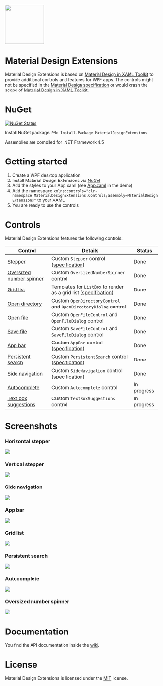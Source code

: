<img src="https://github.com/spiegelp/MaterialDesignExtensions/raw/master/icon/icon.png" width="128px" />

# Material Design Extensions
Material Design Extensions is based on [Material Design in XAML Toolkit](https://github.com/MaterialDesignInXAML/MaterialDesignInXamlToolkit) to provide additional controls and features for WPF apps. The controls might not be specified in the [Material Design specification](https://material.io/guidelines/material-design/introduction.html) or would crash the scope of [Material Design in XAML Toolkit](https://github.com/MaterialDesignInXAML/MaterialDesignInXamlToolkit).

# NuGet

[![NuGet Status](http://img.shields.io/nuget/v/MaterialDesignExtensions.svg?style=flat&label=MaterialDesignExtensions)](https://www.nuget.org/packages/MaterialDesignExtensions/)

Install NuGet package. `PM> Install-Package MaterialDesignExtensions`

Assemblies are compiled for .NET Framework 4.5

# Getting started
1. Create a WPF desktop application
2. Install Material Design Extensions via [NuGet](https://www.nuget.org/packages/MaterialDesignExtensions/)
3. Add the styles to your App.xaml (see [App.xaml](https://github.com/spiegelp/MaterialDesignExtensions/blob/master/MaterialDesignExtensionsDemo/App.xaml) in the demo)
4. Add the namespace `xmlns:controls="clr-namespace:MaterialDesignExtensions.Controls;assembly=MaterialDesignExtensions"` to your XAML 
5. You are ready to use the controls

# Controls
Material Design Extensions features the following controls:

| Control | Details | Status |
| --- | --- | --- |
| [Stepper](https://github.com/spiegelp/MaterialDesignExtensions/wiki/Stepper) | Custom `Stepper` control ([specification](https://material.io/guidelines/components/steppers.html)) | Done |
| [Oversized number spinner](https://github.com/spiegelp/MaterialDesignExtensions/wiki/Oversized-number-spinner) | Custom `OversizedNumberSpinner` control | Done |
| [Grid list](https://github.com/spiegelp/MaterialDesignExtensions/wiki/Grid-list) | Templates for `ListBox` to render as a grid list ([specification](https://material.io/design/components/image-lists.html#usage)) | Done |
| [Open directory](https://github.com/spiegelp/MaterialDesignExtensions/wiki/File-system-controls) | Custom `OpenDirectoryControl` and `OpenDirectoryDialog` control | Done |
| [Open file](https://github.com/spiegelp/MaterialDesignExtensions/wiki/File-system-controls) | Custom `OpenFileControl` and `OpenFileDialog` control | Done |
| [Save file](https://github.com/spiegelp/MaterialDesignExtensions/wiki/File-system-controls) | Custom `SaveFileControl` and `SaveFileDialog` control | Done |
| [App bar](https://github.com/spiegelp/MaterialDesignExtensions/wiki/App-bar) | Custom `AppBar` control ([specification](https://material.io/design/components/app-bars-top.html#usage)) | Done |
| [Persistent search](https://github.com/spiegelp/MaterialDesignExtensions/wiki/Search) | Custom `PersistentSearch` control ([specification](https://material.io/design/navigation/search.html)) | Done |
| [Side navigation](https://github.com/spiegelp/MaterialDesignExtensions/wiki/Navigation) | Custom `SideNavigation` control ([specification](https://material.io/design/components/navigation-drawer.html#usage)) | Done |
| [Autocomplete](https://github.com/spiegelp/MaterialDesignExtensions/wiki/Autocomplete) | Custom `Autocomplete` control | In progress |
| [Text box suggestions](https://github.com/spiegelp/MaterialDesignExtensions/wiki/Text-box-suggestions) | Custom `TextBoxSuggestions` control | In progress |

# Screenshots
### Horizontal stepper
![](https://github.com/spiegelp/MaterialDesignExtensions/raw/master/screenshots/HorizontalStepper.png)

### Vertical stepper
![](https://github.com/spiegelp/MaterialDesignExtensions/raw/master/screenshots/VerticalStepper.png)

### Side navigation
![](https://github.com/spiegelp/MaterialDesignExtensions/raw/master/screenshots/SideNavigation.png)

### App bar
![](https://github.com/spiegelp/MaterialDesignExtensions/raw/master/screenshots/AppBar1.png)

### Grid list
![](https://github.com/spiegelp/MaterialDesignExtensions/raw/master/screenshots/GridList.png)

### Persistent search
![](https://github.com/spiegelp/MaterialDesignExtensions/raw/master/screenshots/PersistentSearch.png)

### Autocomplete
![](https://github.com/spiegelp/MaterialDesignExtensions/raw/master/screenshots/Autocomplete.png)

### Oversized number spinner
![](https://github.com/spiegelp/MaterialDesignExtensions/raw/master/screenshots/OversizedNumberSpinner.png)

# Documentation
You find the API documentation inside the [wiki](https://github.com/spiegelp/MaterialDesignExtensions/wiki).

# License
Material Design Extensions is licensed under the [MIT](https://github.com/spiegelp/MaterialDesignExtensions/blob/master/LICENSE) license.
